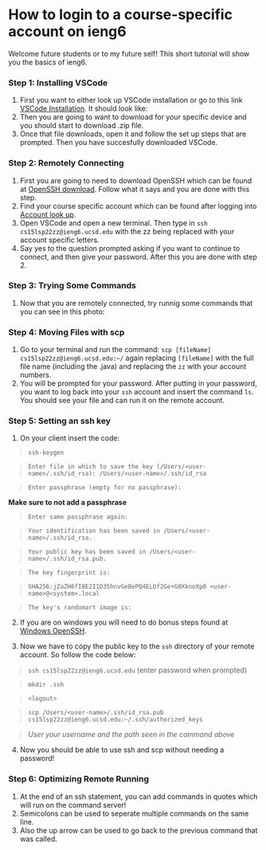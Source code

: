 # How to login to a course-specific account on ieng6

Welcome future students or to my future self!
This short tutorial will show you the basics of ieng6.

### Step 1: Installing VSCode
1. First you want to either look up VSCode installation or go to this link [VSCode Installation](https://code.visualstudio.com/download). It should look like:
2. Then you are going to want to download for your specific device and you should start to download .zip file.
3. Once that file downloads, open it and follow the set up steps that are prompted. Then you have succesfully downloaded VSCode.

### Step 2: Remotely Connecting
1. First you are going to need to download OpenSSH which can be found at [OpenSSH download](https://docs.microsoft.com/en-us/windows-server/administration/openssh/openssh_install_firstuse). Follow what it says and you are done with this step.
2. Find your course specific account which can be found after logging into [Account look up](https://docs.google.com/document/d/1AO6RDoJnaWxMui-UFjEa_2bbQ4qcANpbIpPuV-awsOg/edit).
3. Open VSCode and open a new terminal. Then type in `ssh cs15lsp22zz@ieng6.ucsd.edu` with the zz being replaced with your account specific letters.
4. Say yes to the question prompted asking if you want to continue to connect, and then give your password. After this you are done with step 2.

### Step 3: Trying Some Commands
1.  Now that you are remotely connected, try runnig some commands that you can see in this photo:

### Step 4: Moving Files with scp
1. Go to your terminal and run the command: `scp [fileName] cs15lsp22zz@ieng6.ucsd.edu:~/` again replacing `[fileName]` with the full file name (including the .java) and replacing the `zz` with your account numbers.
2. You will be prompted for your password. After putting in your password, you want to log back into your `ssh` account and insert the command `ls`. You should see your file and can run it on the remote account.

### Step 5: Setting an ssh key
1. On your client insert the code:

> `ssh-keygen`

> `Enter file in which to save the key (/Users/<user-name>/.ssh/id_rsa): /Users/<user-name>/.ssh/id_rsa`

> `Enter passphrase (empty for no passphrase): ` 

**Make sure to not add a passphrase**

> `Enter same passphrase again:`

> `Your identification has been saved in /Users/<user-name>/.ssh/id_rsa.`

>`Your public key has been saved in /Users/<user-name>/.ssh/id_rsa.pub.`

> `The key fingerprint is:`

> `SHA256:jZaZH6fI8E2I1D35hnvGeBePQ4ELOf2Ge+G0XknoXp0 <user-name>@<system>.local`

> `The key's randomart image is:`

2. If you are on windows you will need to do bonus steps found at [Windows OpenSSH](https://docs.microsoft.com/en-us/windows-server/administration/openssh/openssh_keymanagement#user-key-generation).

3. Now we have to copy the public key to the `ssh` directory of your remote account. So follow the code below:

> `ssh cs15lsp22zz@ieng6.ucsd.edu` (enter password when prompted)

> `mkdir .ssh`

> `<logout>`

> `scp /Users/<user-name>/.ssh/id_rsa.pub cs15lsp22zz@ieng6.ucsd.edu:~/.ssh/authorized_keys`

> *User your username and the path seen in the command above*

4. Now you should be able to use ssh and scp without needing a password!

### Step 6: Optimizing Remote Running
1. At the end of an ssh statement, you can add commands in quotes which will run on the command server!
2. Semicolons can be used to seperate multiple commands on the same line.
3. Also the up arrow can be used to go back to the previous command that was called.